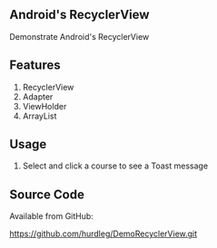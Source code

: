 ## Android's RecyclerView ##
  Demonstrate Android's RecyclerView

## Features ##
1. RecyclerView
2. Adapter
3. ViewHolder
4. ArrayList

## Usage ##
1. Select and click a course to see a Toast message

## Source Code ##

  Available from GitHub:

  https://github.com/hurdleg/DemoRecyclerView.git
